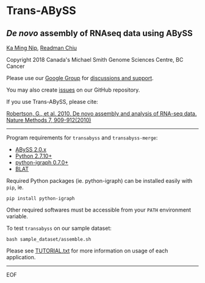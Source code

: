 # Trans-ABySS
## *De novo* assembly of RNAseq data using ABySS

[Ka Ming Nip](mailto:kmnip@bcgsc.ca), [Readman Chiu](mailto:rchiu@bcgsc.ca)

Copyright 2018 Canada's Michael Smith Genome Sciences Centre, BC Cancer

Please use our [Google Group](mailto:trans-abyss@googlegroups.com) for [discussions and
support](https://groups.google.com/d/forum/trans-abyss).
  
You may also create [issues](https://github.com/bcgsc/transabyss/issues) on our GitHub repository.

If you use Trans-ABySS, please cite:

[Robertson, G., et al. 2010. De novo assembly and analysis of RNA-seq data. Nature Methods 7, 909-912(2010)](http://www.nature.com/nmeth/journal/v7/n11/full/nmeth.1517.html)

--------------------------------------------------------------------------------

Program requirements for `transabyss` and `transabyss-merge`:
  * [ABySS 2.0.x](https://github.com/bcgsc/abyss/releases)
  * [Python 2.7.10+](https://www.python.org/download/releases/2.7.6/)
  * [python-igraph 0.7.0+](http://igraph.org/python/#downloads)
  * [BLAT](http://hgdownload.cse.ucsc.edu/admin/exe/linux.x86_64/blat/blat)

Required Python packages (ie. python-igraph) can be installed
easily with `pip`, ie.

```
pip install python-igraph
```

Other required softwares must be accessible from your `PATH` environment variable.

To test `transabyss` on our sample dataset:

```
bash sample_dataset/assemble.sh
```  
  
Please see [TUTORIAL.txt](TUTORIAL.txt) for more information on usage of each application.


--------------------------------------------------------------------------------
EOF
